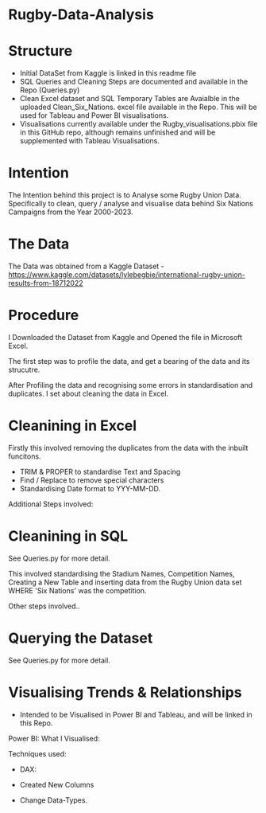 # Rugby-Data-Analysis

# Structure
- Initial DataSet from Kaggle is linked in this readme file
- SQL Queries and Cleaning Steps are documented and available in the Repo (Queries.py)
- Clean Excel dataset and SQL Temporary Tables are Avaialble in the uploaded Clean_Six_Nations. excel file available in the Repo. This will be used for Tableau and Power BI visualisations.
- Visualisations currently available under the Rugby_visualisations.pbix file in this GitHub repo, although remains unfinished and will be supplemented with Tableau Visualisations. 

# Intention
The Intention behind this project is to Analyse some Rugby Union Data. 
Specifically to clean, query / analyse and visualise data behind Six Nations Campaigns from the Year 2000-2023.

# The Data
The Data was obtained from a Kaggle Dataset - https://www.kaggle.com/datasets/lylebegbie/international-rugby-union-results-from-18712022

# Procedure

I Downloaded the Dataset from Kaggle and Opened the file in Microsoft Excel. 

The first step was to profile the data, and get a bearing of the data and its strucutre. 

After Profiling the data and recognising some errors in standardisation and duplicates. I set about cleaning the data in Excel.

# Cleanining in Excel

Firstly this involved removing the duplicates from the data with the inbuilt funcitons. 
- TRIM & PROPER to standardise Text and Spacing
- Find / Replace to remove special characters
- Standardising Date format to YYY-MM-DD.

Additional Steps involved:


# Cleanining in SQL

See Queries.py for more detail.

This involved standardising the Stadium Names, Competition Names, Creating a New Table and inserting data from the Rugby Union data set WHERE 'Six Nations' was the competition. 

Other steps involved..

# Querying the Dataset

See Queries.py for more detail.

# Visualising Trends & Relationships

- Intended to be Visualised in Power BI and Tableau, and will be linked in this Repo.

Power BI:
What I Visualised:


Techniques used:
- DAX:

- Created New Columns
- Change Data-Types.
